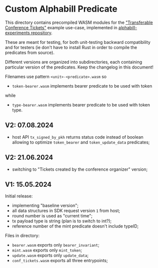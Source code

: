 # Custom Alphabill Predicate

This directory contains precompiled WASM modules for the
["Transferable Conference Tickets"](https://guardtime.atlassian.net/wiki/spaces/AB/pages/3538419747/Example+Use-Case+Transferable+Conference+Tickets)
example use-case, implemented in 
[alphabill-experiments repository](https://gitdc.ee.guardtime.com/alphabill/alphabill-experiments/-/tree/master/rust-sdk/predicates/conference-tickets).

These are meant for testing, for both unit-testing backward compatibility and
for testers (ie don't have to install Rust in order to compile the predicates
from source).

Different versions are organized into subdirectories, each containing particular
version of the predicates. Keep the changelog in this document!

Filenames use pattern `<unit>-<predicate>.wasm` so
- `token-bearer.wasm` implements bearer predicate to be used with token

while

- `type-bearer.wasm` implements bearer predicate to be used with token type.

## V2: 07.08.2024
- host API `tx_signed_by_pkh` returns status code instead of boolean allowing to
  optimize `token_bearer` and `token_update_data` predicates;

## V2: 21.06.2024
- switching to "Tickets created by the conference organizer" version;

## V1: 15.05.2024

Initial release:
- implementing "baseline version";
- all data structures in SDK request version `1` from host;
- round number is used as "current time";
- tx payload type is string (plan is to switch to int?);
- reference number of the mint predicate doesn't include typeID;

Files in directory:
- `bearer.wasm` exports only `bearer_invariant`;
- `mint.wasm` exports only `mint_token`;
- `update.wasm` exports only `update_data`;
- `conf_tickets.wasm` exports all three entrypoints;
